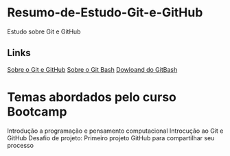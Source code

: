 # Resumo-de-Estudo-Git-e-GitHub
Estudo sobre Git e GitHub
## Links
[Sobre o Git e GitHub](https://blog.betrybe.com/tecnologia/git-e-github/)
[Sobre o Git Bash](https://medium.com/@andradegabriela20/o-que-%C3%A9-git-git-bash-e-comandos-b%C3%A1sicos-94a53de6d376)
[Dowloand do GitBash](https://git-scm.com/downloads)

# Temas abordados pelo curso Bootcamp
Introdução a programação e pensamento computacional
Introcução ao Git e GitHub
Desafio de projeto: Primeiro projeto GitHub para compartilhar seu processo 

